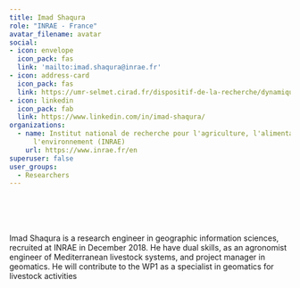 ```yaml
---
title: Imad Shaqura
role: "INRAE - France"
avatar_filename: avatar
social:
- icon: envelope
  icon_pack: fas
  link: 'mailto:imad.shaqura@inrae.fr'
- icon: address-card
  icon_pack: fas
  link: https://umr-selmet.cirad.fr/dispositif-de-la-recherche/dynamiques-des-elevages-et-des-filieres/les-agents/imad-shaqura
- icon: linkedin
  icon_pack: fab
  link: https://www.linkedin.com/in/imad-shaqura/
organizations:
  - name: Institut national de recherche pour l'agriculture, l'alimentation et
      l'environnement (INRAE)
    url: https://www.inrae.fr/en
superuser: false
user_groups:
  - Researchers
---
```

<br />
<br />
<br />
<br />
Imad Shaqura is a research engineer in geographic information sciences, recruited at INRAE in December 2018. He have dual skills, as an agronomist engineer of Mediterranean livestock systems, and project manager in geomatics. He will contribute to the WP1 as a specialist in geomatics for livestock activities
